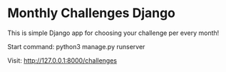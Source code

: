 # Monthly Challenges Django

This is simple Django app for choosing your challenge per every month!

Start command: python3 manage.py runserver

Visit: http://127.0.0.1:8000/challenges
